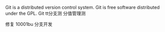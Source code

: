 Git is a distributed version control system.
Git is free software distributed under the GPL.
Git tt分支测 分值管理测

修复 10001bu
分支开发

